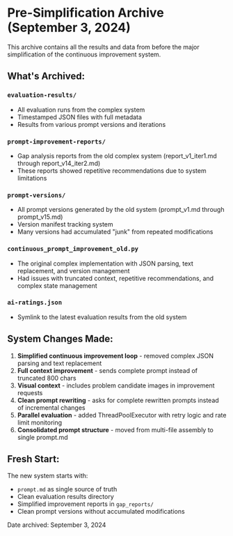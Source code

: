 # Pre-Simplification Archive (September 3, 2024)

This archive contains all the results and data from before the major simplification of the continuous improvement system.

## What's Archived:

### `evaluation-results/`
- All evaluation runs from the complex system
- Timestamped JSON files with full metadata
- Results from various prompt versions and iterations

### `prompt-improvement-reports/` 
- Gap analysis reports from the old complex system (report_v1_iter1.md through report_v14_iter2.md)
- These reports showed repetitive recommendations due to system limitations

### `prompt-versions/`
- All prompt versions generated by the old system (prompt_v1.md through prompt_v15.md)
- Version manifest tracking system
- Many versions had accumulated "junk" from repeated modifications

### `continuous_prompt_improvement_old.py`
- The original complex implementation with JSON parsing, text replacement, and version management
- Had issues with truncated context, repetitive recommendations, and complex state management

### `ai-ratings.json`
- Symlink to the latest evaluation results from the old system

## System Changes Made:

1. **Simplified continuous improvement loop** - removed complex JSON parsing and text replacement
2. **Full context improvement** - sends complete prompt instead of truncated 800 chars
3. **Visual context** - includes problem candidate images in improvement requests  
4. **Clean prompt rewriting** - asks for complete rewritten prompts instead of incremental changes
5. **Parallel evaluation** - added ThreadPoolExecutor with retry logic and rate limit monitoring
6. **Consolidated prompt structure** - moved from multi-file assembly to single prompt.md

## Fresh Start:

The new system starts with:
- `prompt.md` as single source of truth
- Clean evaluation results directory
- Simplified improvement reports in `gap_reports/`
- Clean prompt versions without accumulated modifications

Date archived: September 3, 2024
